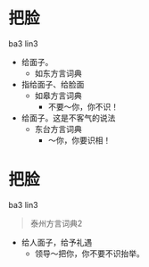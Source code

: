 # 把脸
ba3 lin3
+ 给面子。
  * 如东方言词典
+ 指给面子、给脸面
  * 如皋方言词典
    - 不要～你，你不识！
+ 给面子。这是不客气的说法
  * 东台方言词典
    - ～你，你要识相！


# 把脸
ba3 lin3
> 泰州方言词典2
- 给人面子，给予礼遇
  - 领导～把你，你不要不识抬举。